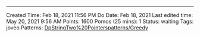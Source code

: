 ---
Created Time: Feb 18, 2021 11:56 PM
Do Date: Feb 18, 2021
Last edited time: May 20, 2021 9:56 AM
Points: 1600
Pomos (25 mins): 1
Status: waiting
Tags: joveo
Patterns: [Dp](Dp.md)[String](String)[Two%20Pointers](Two%20Pointers.md)[patterns/Greedy](patterns/Greedy.md)